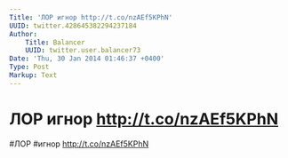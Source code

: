 ```yaml
---
Title: 'ЛОР игнор http://t.co/nzAEf5KPhN'
UUID: twitter.428645382294237184
Author:
    Title: Balancer
    UUID: twitter.user.balancer73
Date: 'Thu, 30 Jan 2014 01:46:37 +0400'
Type: Post
Markup: Text
---
```


# ЛОР игнор http://t.co/nzAEf5KPhN

#ЛОР #игнор http://t.co/nzAEf5KPhN